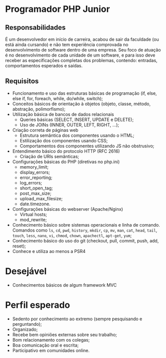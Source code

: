 # Programador PHP Junior

## Responsabilidades

É um desenvolvedor em início de carreira, acabou de sair da faculdade (ou está ainda cursando) e não tem experiência comprovada no desenvolvimento de software dentro de uma empresa.
Seu foco de atuação é no desenvolvimento de cada unidade de um software, e para isso deve receber as especificações completas dos problemas, contendo: entradas, comportamentos esperados e saídas.

## Requisitos

- Funcionamento e uso das estruturas básicas de programação (if, else, else if, for, foreach, while, do/while, switch);
- Conceitos básicos de orientação à objetos (objeto, classe, método, abstração, polimorfismo);
- Utilização básica de bancos de dados relacionais
	- Queries básicas (SELECT, INSERT, UPDATE e DELETE);
	- Uso de JOINs (INNER, OUTER, LEFT, RIGHT, ...);
- Criação correta de páginas web
	- Estrutura semântica dos componentes usando o HTML;
	- Estilização dos componentes usando CSS;
	- Comportamentos dos componentes utilizando JS não obstrusivo;
- Entendimento básico do protocolo HTTP (RFC 2616)
	- Criação de URIs semânticas;
- Configurações básicas do PHP (diretivas no php.ini)
	- memory_limit;
	- display_errors;
	- error_reporting;
	- log_errors;
	- short_open_tag;
	- post_max_size;
	- upload_max_filesize;
	- date.timezone.
- Configurações básicas do webserver (Apache/Nginx)
	- Virtual hosts;
	- mod_rewrite;
- Conhecimento básico sobre sistemas operacionais e linha de comando. Comandos como `ls`, `cd`, `pwd`, `history`, `mkdir`, `cp`, `mv`, `man`, `cat`, `head`, `tail`, `touch`, `less`, `nano`, `vi`, `chmod`, `chown`, `apachectl`, `apt-get`, `yum`;
- Conhecimento básico do uso do git (checkout, pull, commit, push, add, reset);
- Conhece e utiliza ao menos a PSR­4

# Desejável

- Conhecimentos básicos de algum framework MVC

# Perfil esperado

- Sedento por conhecimento ao extremo (sempre pesquisando e perguntando);
- Organizado;
- Recebe bem opiniões externas sobre seu trabalho;
- Bom relacionamento com os colegas;
- Boa comunicação oral e escrita;
- Participativo em comunidades online.
